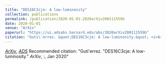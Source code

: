 ```yaml
---
title: "DES16C3cje: A low-luminosity"
collection: publications
permalink: /publication/2020-01-01-2020arXiv200111559G
date: 2020-01-01
venue: "ArXiv"
paperurl: "https://ui.adsabs.harvard.edu/abs/2020arXiv200111559G"
citation: "Guti\'errez. &quot;DES16C3cje: A low-luminosity.&quot; <i>ArXiv</i>, :, Jan 2020"
---
```


[*ArXiv*](https://arxiv.org/abs/2001.11559), [*ADS*](https://ui.adsabs.harvard.edu/abs/2020arXiv200111559G)
Recommended citation: "Guti\'errez. &quot;DES16C3cje: A low-luminosity.&quot; <i>ArXiv</i>, :, Jan 2020"
